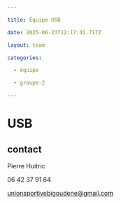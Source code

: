 ```yaml
---

title: Équipe USB

date: 2025-06-23T12:17:41.717Z

layout: team

categories:

  - équipe

  - groupe-2

---
```


# USB



## contact 

Pierre Huitric 

06 42 37 91 64

unionsportivebigoudene@gmail.com

